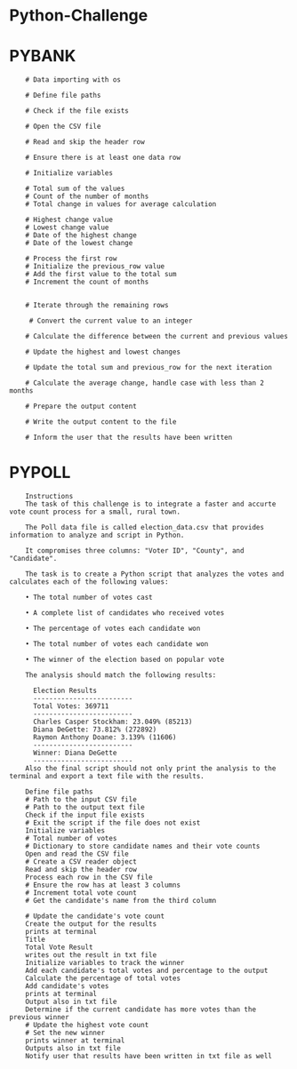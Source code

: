 # Python-Challenge
# PYBANK
        
        # Data importing with os

        # Define file paths

        # Check if the file exists

        # Open the CSV file

        # Read and skip the header row

        # Ensure there is at least one data row

        # Initialize variables

        # Total sum of the values
        # Count of the number of months
        # Total change in values for average calculation

        # Highest change value
        # Lowest change value
        # Date of the highest change
        # Date of the lowest change

        # Process the first row
        # Initialize the previous_row value
        # Add the first value to the total sum
        # Increment the count of months

        
        # Iterate through the remaining rows

         # Convert the current value to an integer
        
        # Calculate the difference between the current and previous values

        # Update the highest and lowest changes

        # Update the total sum and previous_row for the next iteration

        # Calculate the average change, handle case with less than 2 months

        # Prepare the output content

        # Write the output content to the file

        # Inform the user that the results have been written
          
          
          
# PYPOLL
        Instructions
        The task of this challenge is to integrate a faster and accurte vote count process for a small, rural town.

        The Poll data file is called election_data.csv that provides information to analyze and script in Python.

        It compromises three columns: "Voter ID", "County", and "Candidate".

        The task is to create a Python script that analyzes the votes and calculates each of the following values:

        • The total number of votes cast

        • A complete list of candidates who received votes

        • The percentage of votes each candidate won

        • The total number of votes each candidate won

        • The winner of the election based on popular vote

        The analysis should match the following results:

          Election Results
          -------------------------
          Total Votes: 369711
          -------------------------
          Charles Casper Stockham: 23.049% (85213)
          Diana DeGette: 73.812% (272892)
          Raymon Anthony Doane: 3.139% (11606)
          -------------------------
          Winner: Diana DeGette
          -------------------------
        Also the final script should not only print the analysis to the terminal and export a text file with the results.

        Define file paths
        # Path to the input CSV file
        # Path to the output text file
        Check if the input file exists
        # Exit the script if the file does not exist
        Initialize variables
        # Total number of votes
        # Dictionary to store candidate names and their vote counts
        Open and read the CSV file
        # Create a CSV reader object
        Read and skip the header row
        Process each row in the CSV file
        # Ensure the row has at least 3 columns
        # Increment total vote count
        # Get the candidate's name from the third column

        # Update the candidate's vote count
        Create the output for the results
        prints at terminal
        Title
        Total Vote Result
        writes out the result in txt file
        Initialize variables to track the winner
        Add each candidate's total votes and percentage to the output
        Calculate the percentage of total votes
        Add candidate's votes
        prints at terminal
        Output also in txt file
        Determine if the current candidate has more votes than the previous winner
        # Update the highest vote count
        # Set the new winner
        prints winner at terminal
        Outputs also in txt file
        Notify user that results have been written in txt file as well
